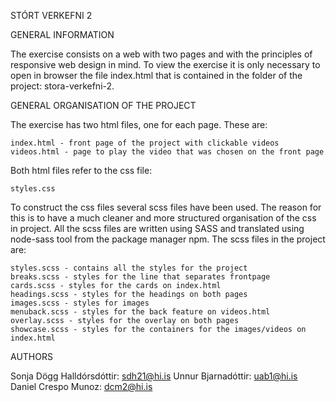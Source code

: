 STÓRT VERKEFNI 2

GENERAL INFORMATION

The exercise consists on a web with two pages and with the principles of responsive web design in mind. To view the exercise it is only necessary to open in browser the file index.html that is contained in the folder of the project: stora-verkefni-2.

GENERAL ORGANISATION OF THE PROJECT

The exercise has two html files, one for each page. These are:

    index.html - front page of the project with clickable videos
    videos.html - page to play the video that was chosen on the front page

Both html files refer to the css file:

    styles.css

To construct the css files several scss files have been used. The reason for this is to have a much cleaner and more structured organisation of the css in project. All the scss files are written using SASS and translated using node-sass tool from the package manager npm. The scss files in the project are:

    styles.scss - contains all the styles for the project
    breaks.scss - styles for the line that separates frontpage
    cards.scss - styles for the cards on index.html
    headings.scss - styles for the headings on both pages
    images.scss - styles for images
    menuback.scss - styles for the back feature on videos.html
    overlay.scss - styles for the overlay on both pages
    showcase.scss - styles for the containers for the images/videos on index.html

AUTHORS

Sonja Dögg Halldórsdóttir: sdh21@hi.is Unnur Bjarnadóttir: uab1@hi.is Daniel Crespo Munoz: dcm2@hi.is
